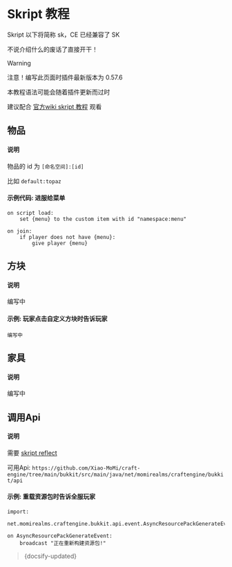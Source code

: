 # Skript 教程

Skript 以下将简称 sk，CE 已经兼容了 SK

不说介绍什么的废话了直接开干！

> [!WARNING]
> 注意！编写此页面时插件最新版本为 0.57.6
>
> 本教程语法可能会随着插件更新而过时
>
> 建议配合 [官方wiki skript 教程](https://mo-mi.gitbook.io/xiaomomi-plugins/craftengine/plugin-wiki/craftengine/compatibility/skript) 观看

## 物品

<!-- tabs:start -->

#### **说明**

物品的 id 为 `[命名空间]:[id]`

比如 `default:topaz`

#### **示例代码: 进服给菜单**

```
on script load:
    set {menu} to the custom item with id "namespace:menu"

on join:
    if player does not have {menu}:
        give player {menu}
```

<!-- tabs:end -->

## 方块

<!-- tabs:start -->

#### **说明**

编写中

#### **示例: 玩家点击自定义方块时告诉玩家**

```
编写中
```

<!-- tabs:end -->

## 家具

<!-- tabs:start -->

#### **说明**

编写中

<!-- tabs:end -->

## 调用Api

<!-- tabs:start -->

#### **说明**

需要 [skript reflect](https://github.com/SkriptLang/Skript-reflect)

可用Api: `https://github.com/Xiao-MoMi/craft-engine/tree/main/bukkit/src/main/java/net/momirealms/craftengine/bukkit/api`

#### **示例: 重载资源包时告诉全服玩家**

```
import:
    net.momirealms.craftengine.bukkit.api.event.AsyncResourcePackGenerateEvent

on AsyncResourcePackGenerateEvent:
    broadcast "正在重新构建资源包!"
```

<!-- tabs:end -->

> {docsify-updated}